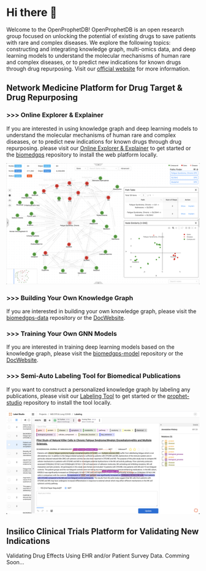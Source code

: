 # Hi there 👋

Welcome to the OpenProphetDB! OpenProphetDB is an open research group focused on unlocking the potential of existing drugs to save patients with rare and complex diseases. We explore the following topics: constructing and integrating knowledge graph, multi-omics data, and deep learning models to understand the molecular mechanisms of human rare and complex diseases, or to predict new indications for known drugs through drug repurposing.  Visit our [official website](https://prophetdb.org) for more information.

## Network Medicine Platform for Drug Target & Drug Repurposing

### >>> Online Explorer & Explainer

If you are interested in using knowledge graph and deep learning models to understand the molecular mechanisms of human rare and complex diseases, or to predict new indications for known drugs through drug repurposing. please visit our [Online Explorer & Explainer](https://drugs.3steps.cn/) to get started or the [biomedgps](https://github.com/open-prophetdb/biomedgps) repository to install the web platform locally.

<a href="https://drugs.3steps.cn/" target="_blank"><img src="./assets/biomedgps.png"/></a>

### >>> Building Your Own Knowledge Graph

If you are interested in building your own knowledge graph, please visit the [biomedgps-data](https://github.com/open-prophetdb/biomedgps-data) repository or the [DocWebsite](https://open-prophetdb.github.io/biomedgps-data/).

### >>> Training Your Own GNN Models

If you are interested in training deep learning models based on the knowledge graph, please visit the [biomedgps-model](https://github.com/open-prophetdb/biomedgps-model) repository or the [DocWebsite](https://open-prophetdb.github.io/biomedgps-model/).

### >>> Semi-Auto Labeling Tool for Biomedical Publications

If you want to construct a personalized knowledge graph by labeling any publications, please visit our [Labeling Tool](https://prophet-studio.3steps.cn/) to get started or the [prophet-studio](https://github.com/open-prophetdb/prophet-studio) repository to install the tool locally.

<a href="https://prophet-studio.3steps.cn/" target="_blank"><img src="./assets/labeling-tool.png"/></a>


## Insilico Clinical Trials Platform for Validating New Indications

Validating Drug Effects Using EHR and/or Patient Survey Data. Comming Soon...
